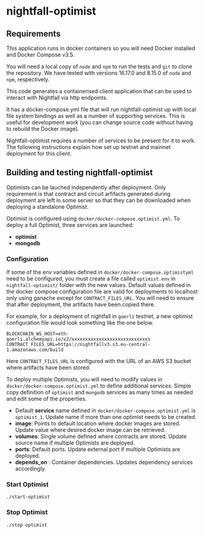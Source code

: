 # nightfall-optimist

## Requirements

This application runs in docker containers so you will need Docker installed and Docker Compose
v3.5.

You will need a local copy of `node` and `npm` to run the tests and `git` to clone the repository.
We have tested with versions 16.17.0 and 8.15.0 of `node` and `npm`, respectively.

This code generates a containerised client application that can be used to interact with Nightfall
via http endpoints.

It has a docker-compose.yml file that will run nightfall-optimist up with local file system bindings
as well as a number of supporting services. This is useful for development work (you can change
source code without having to rebuild the Docker image).

Nightfall-optimist requires a number of services to be present for it to work. The following
instructions explain how set up testnet and mainnet deployment for this client.

## Building and testing nightfall-optimist

Optimists can be lauched independently after deployment. Only requirement is that contract and
circuit arfifacts generated during deployment are left in some server so that they can be downloaded
when deploying a standalone Optimist.

Optimist is configured using `docker/docker-compose.optimist.yml`. To deploy a full Optimist, three
services are launched:

- **optimist**
- **mongodb**

### Configuration

If some of the env variables defined in `docker/docker-compose.optimistyml` need to be configured,
you must create a file called `optimist.env` in `nightfall-optimist/` folder with the new values.
Default values defined in the docker compose configuration file are valid for deployments to
localhost only using ganache except for `CONTRACT_FILES_URL`. You will need to ensure that after
deployment, the artifacts have been copied there.

For example, for a deployment of nightfall in `goerli` testnet, a new optimist configuration file
would look something like the one below.

```
BLOCKCHAIN_WS_HOST=eth-goerli.alchemyapi.io/v2/xxxxxxxxxxxxxxxxxxxxxxxxxxxxs
CONTRACT_FILES_URL=https://nightfallv3.s3.eu-central-1.amazonaws.com/build
```

Here `CONTRACT_FILES_URL` is configured with the URL of an AWS S3 bucket where artifacts have been
stored.

To deploy multiple Optimists, you will need to modify values in `docker/docker-compose.optimist.yml`
to define additional services. Simple copy definition of `optimist` and `mongodb` services as many
times as needed and edit some of the properties.

- Default **service** name defined in `docker/docker-compose.optimist.yml` is `optimist_1`. Update
  name if more than one optimist needs to be created.
- **image**: Points to default location where docker images are stored. Update value where desired
  docker image can be retrieved.
- **volumes**: Single volume defined where contracts are stored. Update source name if multiple
  Optimists are deployed.
- **ports**: Default ports. Update external port if multiple Optimists are deployed.
- **depends_on** : Container dependencies. Updates dependency services accordingly.

### Start Optimist

```
./start-optimist
```

### Stop Optimist

```
./stop-optimist
```
